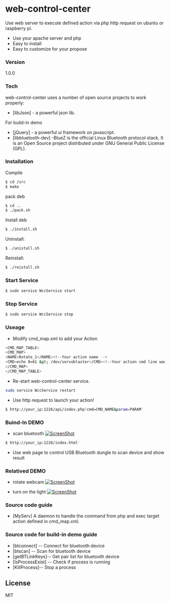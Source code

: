 # web-control-center

Use web server to execute defined action via php http request on ubuntu or raspberry pi.
- Use your apache server and php
- Easy to install
- Easy to customize for your propose

### Version
1.0.0

### Tech

web-control-center uses a number of open source projects to work properly:
* [libJson] - a powerful json lib.

For build-in demo
* [jQuery] - a powerful ui framework on javascript.
* [libbluetooth-dev] -BlueZ is the official Linux Bluetooth protocol stack. It is an Open Source project distributed under GNU General Public License (GPL).



### Installation

Compile
```sh
$ cd /src
$ make
```

pack deb
```sh
$ cd ..
$ ./pack.sh
```
Install deb
```sh
$ ./install.sh
```
Uninstall:
```sh
$ ./unistall.sh
```
Reinstall:
```sh
$ ./reistall.sh
```

### Start Service
```sh
$ sudo service WccService start 
```

### Stop Service
```sh
$ sudo service WccService stop 
```

### Useage
- Modify cmd_map.xml to add your Action 

```sh
<CMD_MAP_TABLE>
<CMD_MAP>
<NAME>Rotate_1</NAME><!--Your action name -->
<CMD>echo 0=61 &gt; /dev/servoblaster</CMD><!--Your action cmd line want to be exec-->
</CMD_MAP>
</CMD_MAP_TABLE>
```
- Re-start web-control-center service.
```sh
sudo service WccService restart 
```
- Use http request to launch your action!
```sh
$ http://your_ip:1226/api/index.php?cmd=CMD_NAME&param=PARAM'
```

### Buind-In DEMO
- scan bluetooth
[![ScreenShot](http://img.youtube.com/vi/OR62ChTsaZ4/0.jpg)](http://youtu.be/OR62ChTsaZ4)

```sh
$ http://your_ip:1226/index.html'
```
- Use web page to control USB Bluetooth dungle to scan device and show result

### Relatived DEMO
- rotate webcam
[![ScreenShot](http://img.youtube.com/vi/EoRK8iAK4Yg/0.jpg)](http://youtu.be/EoRK8iAK4Yg)

- turn on the light
[![ScreenShot](http://img.youtube.com/vi/nvJViSNanoc/0.jpg)](http://youtu.be/nvJViSNanoc)




### Source code guide 
- [MyServ] A daemon to handle the command from php and exec target action defined in cmd_map.xml. 

### Source code for build-in demo guide
- [btconnect] 
-- Connect for bluetooth device
- [btscan] --
Scan for bluetooth device
- [getBTLinkKeys]--
Get pair list for bluetooth device
- [IsProcessExist] --
Check if process is running
- [KillProcess]--
Stop a process





License
----
MIT

